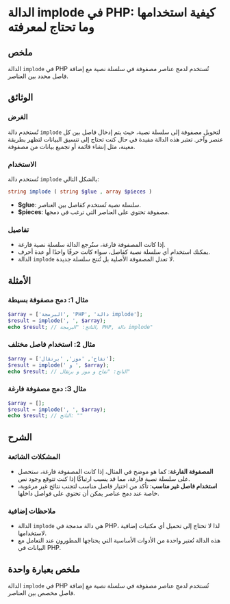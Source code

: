 <!--
Meta Description: # الدالة implode في PHP: كيفية استخدامها وما تحتاج لمعرفته ## ملخص الدالة `implode` في PHP تُستخدم لدمج عناصر مصفوفة في سلسلة نصية مع إضافة فاصل محدد ...
Meta Keywords: implode, php, الدالة, سلسلة, مصفوفة
-->

# الدالة implode في PHP: كيفية استخدامها وما تحتاج لمعرفته

## ملخص
الدالة `implode` في PHP تُستخدم لدمج عناصر مصفوفة في سلسلة نصية مع إضافة فاصل محدد بين العناصر.

## الوثائق
### الغرض
تُستخدم دالة `implode` لتحويل مصفوفة إلى سلسلة نصية، حيث يتم إدخال فاصل بين كل عنصر وآخر. تعتبر هذه الدالة مفيدة في حال كنت تحتاج إلى تنسيق البيانات لتظهر بطريقة معينة، مثل إنشاء قائمة أو تجميع بيانات من مصفوفة.

### الاستخدام
تُستخدم دالة `implode` بالشكل التالي:

```php
string implode ( string $glue , array $pieces )
```

- **$glue**: سلسلة نصية تُستخدم كفاصل بين العناصر.
- **$pieces**: مصفوفة تحتوي على العناصر التي ترغب في دمجها.

### تفاصيل
- إذا كانت المصفوفة فارغة، ستُرجع الدالة سلسلة نصية فارغة.
- يمكنك استخدام أي سلسلة نصية كفاصل، سواء كانت حرفًا واحدًا أو عدة أحرف.
- الدالة `implode` لا تعدل المصفوفة الأصلية بل تُنتج سلسلة جديدة.

## الأمثلة
### مثال 1: دمج مصفوفة بسيطة
```php
$array = ['البرمجة', 'PHP', 'دالة implode'];
$result = implode(', ', $array);
echo $result; // الناتج: "البرمجة, PHP, دالة implode"
```

### مثال 2: استخدام فاصل مختلف
```php
$array = ['تفاح', 'موز', 'برتقال'];
$result = implode(' و ', $array);
echo $result; // الناتج: "تفاح و موز و برتقال"
```

### مثال 3: دمج مصفوفة فارغة
```php
$array = [];
$result = implode(', ', $array);
echo $result; // الناتج: ""
```

## الشرح
### المشكلات الشائعة
- **المصفوفة الفارغة**: كما هو موضح في المثال، إذا كانت المصفوفة فارغة، ستحصل على سلسلة نصية فارغة، مما قد يسبب ارتباكًا إذا كنت تتوقع وجود نص.
- **استخدام فاصل غير مناسب**: تأكد من اختيار فاصل مناسب لتجنب نتائج غير مرغوبة، خاصة عند دمج عناصر يمكن أن تحتوي على فواصل داخلها.

### ملاحظات إضافية
- الدالة `implode` هي دالة مدمجة في PHP، لذا لا تحتاج إلى تحميل أي مكتبات إضافية لاستخدامها.
- هذه الدالة تُعتبر واحدة من الأدوات الأساسية التي يحتاجها المطورون عند التعامل مع البيانات في PHP.

## ملخص بعبارة واحدة
الدالة `implode` في PHP تُستخدم لدمج عناصر مصفوفة في سلسلة نصية مع إضافة فاصل مخصص بين العناصر.